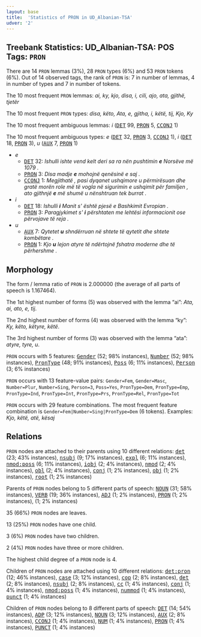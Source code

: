 ```yaml
---
layout: base
title:  'Statistics of PRON in UD_Albanian-TSA'
udver: '2'
---
```


## Treebank Statistics: UD_Albanian-TSA: POS Tags: `PRON`

There are 14 `PRON` lemmas (3%), 28 `PRON` types (6%) and 53 `PRON` tokens (6%).
Out of 14 observed tags, the rank of `PRON` is: 7 in number of lemmas, 4 in number of types and 7 in number of tokens.

The 10 most frequent `PRON` lemmas: <em>ai, ky, kjo, disa, i, cili, ajo, ata, gjithë, tjetër</em>

The 10 most frequent `PRON` types:  <em>disa, këto, Ata, e, gjitha, i, këtë, tij, Kjo, Ky</em>

The 10 most frequent ambiguous lemmas: <em>i</em> (<tt><a href="sq_tsa-pos-DET.html">DET</a></tt> 99, <tt><a href="sq_tsa-pos-PRON.html">PRON</a></tt> 5, <tt><a href="sq_tsa-pos-CCONJ.html">CCONJ</a></tt> 1)

The 10 most frequent ambiguous types:  <em>e</em> (<tt><a href="sq_tsa-pos-DET.html">DET</a></tt> 32, <tt><a href="sq_tsa-pos-PRON.html">PRON</a></tt> 3, <tt><a href="sq_tsa-pos-CCONJ.html">CCONJ</a></tt> 1), <em>i</em> (<tt><a href="sq_tsa-pos-DET.html">DET</a></tt> 18, <tt><a href="sq_tsa-pos-PRON.html">PRON</a></tt> 3), <em>u</em> (<tt><a href="sq_tsa-pos-AUX.html">AUX</a></tt> 7, <tt><a href="sq_tsa-pos-PRON.html">PRON</a></tt> 1)


* <em>e</em>
  * <tt><a href="sq_tsa-pos-DET.html">DET</a></tt> 32: <em>Ishulli ishte vend kelt deri sa ra nën pushtimin <b>e</b> Norsëve më 1079 .</em>
  * <tt><a href="sq_tsa-pos-PRON.html">PRON</a></tt> 3: <em>Disa madje <b>e</b> mohojnë qenësinë e saj .</em>
  * <tt><a href="sq_tsa-pos-CCONJ.html">CCONJ</a></tt> 1: <em>Megjithatë , pasi dyqanet ushqimore u përmirësuan dhe gratë morën role më të vogla në sigurimin e ushqimit për familjen , ato gjithnjë <b>e</b> më shumë u nënshtruan tek burrat .</em>
* <em>i</em>
  * <tt><a href="sq_tsa-pos-DET.html">DET</a></tt> 18: <em>Ishulli <b>i</b> Manit s' është pjesë e Bashkimit Evropian .</em>
  * <tt><a href="sq_tsa-pos-PRON.html">PRON</a></tt> 3: <em>Paragjykimet s' <b>i</b> përshtaten me lehtësi informacionit ose përvojave të reja .</em>
* <em>u</em>
  * <tt><a href="sq_tsa-pos-AUX.html">AUX</a></tt> 7: <em>Qytetet <b>u</b> shndërruan në shtete të qytetit dhe shtete kombëtare .</em>
  * <tt><a href="sq_tsa-pos-PRON.html">PRON</a></tt> 1: <em>Kjo <b>u</b> lejon atyre të ndërtojnë fshatra moderne dhe të përhershme .</em>

## Morphology

The form / lemma ratio of `PRON` is 2.000000 (the average of all parts of speech is 1.167464).

The 1st highest number of forms (5) was observed with the lemma “ai”: <em>Ata, ai, ato, e, tij</em>.

The 2nd highest number of forms (4) was observed with the lemma “ky”: <em>Ky, këto, këtyre, këtë</em>.

The 3rd highest number of forms (3) was observed with the lemma “ata”: <em>atyre, tyre, u</em>.

`PRON` occurs with 5 features: <tt><a href="sq_tsa-feat-Gender.html">Gender</a></tt> (52; 98% instances), <tt><a href="sq_tsa-feat-Number.html">Number</a></tt> (52; 98% instances), <tt><a href="sq_tsa-feat-PronType.html">PronType</a></tt> (48; 91% instances), <tt><a href="sq_tsa-feat-Poss.html">Poss</a></tt> (6; 11% instances), <tt><a href="sq_tsa-feat-Person.html">Person</a></tt> (3; 6% instances)

`PRON` occurs with 13 feature-value pairs: `Gender=Fem`, `Gender=Masc`, `Number=Plur`, `Number=Sing`, `Person=3`, `Poss=Yes`, `PronType=Dem`, `PronType=Emp`, `PronType=Ind`, `PronType=Int`, `PronType=Prs`, `PronType=Rel`, `PronType=Tot`

`PRON` occurs with 29 feature combinations.
The most frequent feature combination is `Gender=Fem|Number=Sing|PronType=Dem` (6 tokens).
Examples: <em>Kjo, këtë, atë, kësaj</em>


## Relations

`PRON` nodes are attached to their parents using 10 different relations: <tt><a href="sq_tsa-dep-det.html">det</a></tt> (23; 43% instances), <tt><a href="sq_tsa-dep-nsubj.html">nsubj</a></tt> (9; 17% instances), <tt><a href="sq_tsa-dep-expl.html">expl</a></tt> (6; 11% instances), <tt><a href="sq_tsa-dep-nmod-poss.html">nmod:poss</a></tt> (6; 11% instances), <tt><a href="sq_tsa-dep-iobj.html">iobj</a></tt> (2; 4% instances), <tt><a href="sq_tsa-dep-nmod.html">nmod</a></tt> (2; 4% instances), <tt><a href="sq_tsa-dep-obl.html">obl</a></tt> (2; 4% instances), <tt><a href="sq_tsa-dep-conj.html">conj</a></tt> (1; 2% instances), <tt><a href="sq_tsa-dep-obj.html">obj</a></tt> (1; 2% instances), <tt><a href="sq_tsa-dep-root.html">root</a></tt> (1; 2% instances)

Parents of `PRON` nodes belong to 5 different parts of speech: <tt><a href="sq_tsa-pos-NOUN.html">NOUN</a></tt> (31; 58% instances), <tt><a href="sq_tsa-pos-VERB.html">VERB</a></tt> (19; 36% instances), <tt><a href="sq_tsa-pos-ADJ.html">ADJ</a></tt> (1; 2% instances), <tt><a href="sq_tsa-pos-PRON.html">PRON</a></tt> (1; 2% instances),  (1; 2% instances)

35 (66%) `PRON` nodes are leaves.

13 (25%) `PRON` nodes have one child.

3 (6%) `PRON` nodes have two children.

2 (4%) `PRON` nodes have three or more children.

The highest child degree of a `PRON` node is 4.

Children of `PRON` nodes are attached using 10 different relations: <tt><a href="sq_tsa-dep-det-pron.html">det:pron</a></tt> (12; 46% instances), <tt><a href="sq_tsa-dep-case.html">case</a></tt> (3; 12% instances), <tt><a href="sq_tsa-dep-cop.html">cop</a></tt> (2; 8% instances), <tt><a href="sq_tsa-dep-det.html">det</a></tt> (2; 8% instances), <tt><a href="sq_tsa-dep-nsubj.html">nsubj</a></tt> (2; 8% instances), <tt><a href="sq_tsa-dep-cc.html">cc</a></tt> (1; 4% instances), <tt><a href="sq_tsa-dep-conj.html">conj</a></tt> (1; 4% instances), <tt><a href="sq_tsa-dep-nmod-poss.html">nmod:poss</a></tt> (1; 4% instances), <tt><a href="sq_tsa-dep-nummod.html">nummod</a></tt> (1; 4% instances), <tt><a href="sq_tsa-dep-punct.html">punct</a></tt> (1; 4% instances)

Children of `PRON` nodes belong to 8 different parts of speech: <tt><a href="sq_tsa-pos-DET.html">DET</a></tt> (14; 54% instances), <tt><a href="sq_tsa-pos-ADP.html">ADP</a></tt> (3; 12% instances), <tt><a href="sq_tsa-pos-NOUN.html">NOUN</a></tt> (3; 12% instances), <tt><a href="sq_tsa-pos-AUX.html">AUX</a></tt> (2; 8% instances), <tt><a href="sq_tsa-pos-CCONJ.html">CCONJ</a></tt> (1; 4% instances), <tt><a href="sq_tsa-pos-NUM.html">NUM</a></tt> (1; 4% instances), <tt><a href="sq_tsa-pos-PRON.html">PRON</a></tt> (1; 4% instances), <tt><a href="sq_tsa-pos-PUNCT.html">PUNCT</a></tt> (1; 4% instances)

